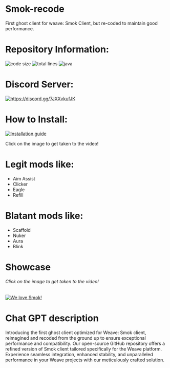# Smok-recode
First ghost client for weave: Smok Client, but re-coded to maintain good performance.

# Repository Information:
<p align="left">
  <img src="https://img.shields.io/github/languages/code-size/SleepyFish-YT/Smok-recode.svg" alt="code size"/>
  <img src="https://tokei.rs/b1/github/SleepyFish-YT/Smok-recode?moduleCategory=code" alt="total lines"/>
  <img src="https://img.shields.io/github/languages/top/SleepyFish-YT/Smok-recode" alt="java"/>
</p>

# Discord Server:
<a href="https://discord.gg/7JXXvkufJK"><img src="https://invidget.switchblade.xyz/7JXXvkufJK" alt="https://discord.gg/7JXXvkufJK"/></a>

# How to Install:
[![Installation guide](http://img.youtube.com/vi/dvzhBm5qFbA/0.jpg)](https://www.youtube.com/watch?v=dvzhBm5qFbA "HOW TO INSTALL SMOK CLIENT (REAL)")

Click on the image to get taken to the video!

# Legit mods like:
- Aim Assist
- Clicker
- Eagle
- Refill

# Blatant mods like:
- Scaffold
- Nuker
- Aura
- Blink

# Showcase
###### Click on the image to get taken to the video!
[![We love Smok!](http://img.youtube.com/vi/7ZDMQ2RRi-Y/0.jpg)](https://www.youtube.com/watch?v=7ZDMQ2RRi-Y&t=136s "Smok Preview")

# Chat GPT description 
Introducing the first ghost client optimized for Weave: Smok client, reimagined and recoded from the ground up to ensure exceptional performance and compatibility. Our open-source GitHub repository offers a refined version of Smok client tailored specifically for the Weave platform. Experience seamless integration, enhanced stability, and unparalleled performance in your Weave projects with our meticulously crafted solution.
